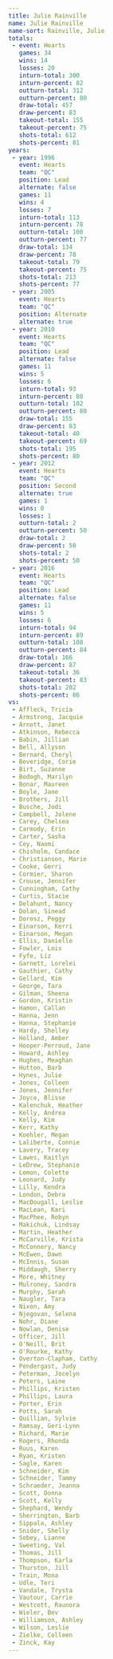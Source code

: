 ```yaml
---
title: Julie Rainville
name: Julie Rainville
name-sort: Rainville, Julie
totals:
 - event: Hearts
   games: 34
   wins: 14
   losses: 20
   inturn-total: 300
   inturn-percent: 82
   outturn-total: 312
   outturn-percent: 80
   draw-total: 457
   draw-percent: 83
   takeout-total: 155
   takeout-percent: 75
   shots-total: 612
   shots-percent: 81
years:
 - year: 1996
   event: Hearts
   team: "QC"
   position: Lead
   alternate: false
   games: 11
   wins: 4
   losses: 7
   inturn-total: 113
   inturn-percent: 78
   outturn-total: 100
   outturn-percent: 77
   draw-total: 134
   draw-percent: 78
   takeout-total: 79
   takeout-percent: 75
   shots-total: 213
   shots-percent: 77
 - year: 2005
   event: Hearts
   team: "QC"
   position: Alternate
   alternate: true
 - year: 2010
   event: Hearts
   team: "QC"
   position: Lead
   alternate: false
   games: 11
   wins: 5
   losses: 6
   inturn-total: 93
   inturn-percent: 80
   outturn-total: 102
   outturn-percent: 80
   draw-total: 155
   draw-percent: 83
   takeout-total: 40
   takeout-percent: 69
   shots-total: 195
   shots-percent: 80
 - year: 2012
   event: Hearts
   team: "QC"
   position: Second
   alternate: true
   games: 1
   wins: 0
   losses: 1
   outturn-total: 2
   outturn-percent: 50
   draw-total: 2
   draw-percent: 50
   shots-total: 2
   shots-percent: 50
 - year: 2016
   event: Hearts
   team: "QC"
   position: Lead
   alternate: false
   games: 11
   wins: 5
   losses: 6
   inturn-total: 94
   inturn-percent: 89
   outturn-total: 108
   outturn-percent: 84
   draw-total: 166
   draw-percent: 87
   takeout-total: 36
   takeout-percent: 83
   shots-total: 202
   shots-percent: 86
vs:
 - Affleck, Tricia
 - Armstrong, Jacquie
 - Arnott, Janet
 - Atkinson, Rebecca
 - Babin, Jillian
 - Bell, Allyson
 - Bernard, Cheryl
 - Beveridge, Corie
 - Birt, Suzanne
 - Bodogh, Marilyn
 - Bonar, Maureen
 - Boyle, Jane
 - Brothers, Jill
 - Busche, Jodi
 - Campbell, Jolene
 - Carey, Chelsea
 - Carmody, Erin
 - Carter, Sasha
 - Cey, Naomi
 - Chisholm, Candace
 - Christianson, Marie
 - Cooke, Gerri
 - Cormier, Sharon
 - Crouse, Jennifer
 - Cunningham, Cathy
 - Curtis, Stacie
 - Delahunt, Nancy
 - Dolan, Sinead
 - Dorosz, Peggy
 - Einarson, Kerri
 - Einarson, Megan
 - Ellis, Danielle
 - Fowler, Lois
 - Fyfe, Liz
 - Garnett, Lorelei
 - Gauthier, Cathy
 - Gellard, Kim
 - George, Tara
 - Gilman, Sheena
 - Gordon, Kristin
 - Hamon, Callan
 - Hanna, Jenn
 - Hanna, Stephanie
 - Hardy, Shelley
 - Holland, Amber
 - Hooper-Perroud, Jane
 - Howard, Ashley
 - Hughes, Meaghan
 - Hutton, Barb
 - Hynes, Julie
 - Jones, Colleen
 - Jones, Jennifer
 - Joyce, Blisse
 - Kalenchuk, Heather
 - Kelly, Andrea
 - Kelly, Kim
 - Kerr, Kathy
 - Koehler, Megan
 - Laliberte, Connie
 - Lavery, Tracey
 - Lawes, Kaitlyn
 - LeDrew, Stephanie
 - Lemon, Colette
 - Leonard, Judy
 - Lilly, Kendra
 - London, Debra
 - MacDougall, Leslie
 - MacLean, Kari
 - MacPhee, Robyn
 - Makichuk, Lindsay
 - Martin, Heather
 - McCarville, Krista
 - McConnery, Nancy
 - McEwen, Dawn
 - McInnis, Susan
 - Middaugh, Sherry
 - More, Whitney
 - Mulroney, Sandra
 - Murphy, Sarah
 - Naugler, Tara
 - Nixon, Amy
 - Njegovan, Selena
 - Nohr, Diane
 - Nowlan, Denise
 - Officer, Jill
 - O'Neill, Brit
 - O'Rourke, Kathy
 - Overton-Clapham, Cathy
 - Pendergast, Judy
 - Peterman, Jocelyn
 - Peters, Laine
 - Phillips, Kristen
 - Phillips, Laura
 - Porter, Erin
 - Potts, Sarah
 - Quillian, Sylvie
 - Ramsay, Geri-Lynn
 - Richard, Marie
 - Rogers, Rhonda
 - Ruus, Karen
 - Ryan, Kristen
 - Sagle, Karen
 - Schneider, Kim
 - Schneider, Tammy
 - Schraeder, Jeanna
 - Scott, Donna
 - Scott, Kelly
 - Shephard, Wendy
 - Sherrington, Barb
 - Sippala, Ashley
 - Snider, Shelly
 - Sobey, Lianne
 - Sweeting, Val
 - Thomas, Jill
 - Thompson, Karla
 - Thurston, Jill
 - Train, Mona
 - Udle, Teri
 - Vandale, Trysta
 - Vautour, Carrie
 - Westcott, Raunora
 - Wieler, Bev
 - Williamson, Ashley
 - Wilson, Leslie
 - Zielke, Colleen
 - Zinck, Kay
---
```


